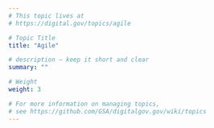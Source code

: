 ```yaml
---
# This topic lives at
# https://digital.gov/topics/agile

# Topic Title
title: "Agile"

# description — keep it short and clear
summary: ""

# Weight
weight: 3

# For more information on managing topics,
# see https://github.com/GSA/digitalgov.gov/wiki/topics
---
```

